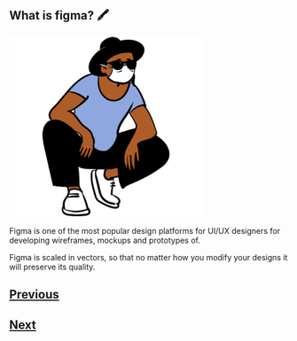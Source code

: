## What is figma? :crayon:

<img src="./images/sitting.png" alt="logo_figma" width="350">

Figma is one of the most popular design platforms for UI/UX designers for developing wireframes, mockups and prototypes of.

Figma is scaled in vectors, so that no matter how you modify your designs it will preserve its quality.

## [Previous](https://github.com/Coding-Talkers/volunteer-resources/blob/master/courses/Figma-Basics/1.home.md)

## [Next](https://github.com/Coding-Talkers/volunteer-resources/blob/master/courses/Figma-Basics/3.prototyping.md)
